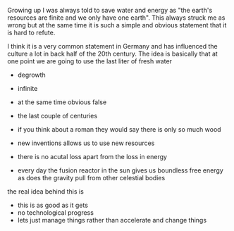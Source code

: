 Growing up I was always told to save water and energy as "the earth's resources are finite and we only have one earth". This always struck me as wrong but at the same time it is such a simple and obvious statement that it is hard to refute.

I think it is a very common statement in Germany and has influenced the culture a lot in back half of the 20th century. The idea is basically that at one point we are going to use the last liter of fresh water

- degrowth
- infinite

- at the same time obvious false
- the last couple of centuries

- if you think about a roman they would say there is only so much wood 
- new inventions allows us to use new resources

- there is no acutal loss apart from the loss in energy
- every day the fusion reactor in the sun gives us boundless free energy as does the gravity pull from other celestial bodies

the real idea behind this is 
- this is as good as it gets 
- no technological progress
- lets just manage things rather than accelerate and change things